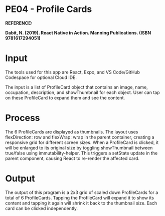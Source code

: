 # PE04 - Profile Cards

**REFERENCE:**

**Dabit, N. (2019). React
Native in Action. Manning Publications. (ISBN 9781617294051)**

# Input

The tools used for this app are React, Expo, and VS Code/GitHub Codespace for optional Cloud IDE.

The input is a list of ProfileCard object that contains an image, name, occupation, description, and showThumbnail for each object. User can tap on these ProfileCard to expand them and see the content.

# Process

The 6 ProfileCards are displayed as thumbnails. The layout uses flexDirection: row and flexWrap: wrap in the parent container, creating a responsive grid for different screen sizes. When a ProfileCard is clicked, it will be enlarged to its original size by toggling showThumbnail between true/false using immutability-helper. This triggers a setState update in the parent component, causing React to re-render the affected card.

# Output

The output of this program is a 2x3 grid of scaled down ProfileCards for a total of 6 ProfileCards. Tapping the ProfileCard will expand it to show its content and tapping it again will shrink it back to the thumbnail size. Each card can be clicked independently.

